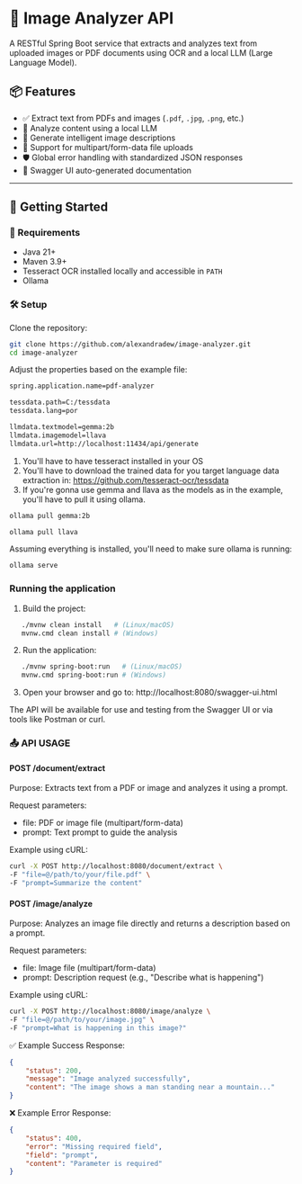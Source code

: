 # 🧠 Image Analyzer API

A RESTful Spring Boot service that extracts and analyzes text from uploaded images or PDF documents using OCR and a local LLM (Large Language Model).

## 📦 Features

- ✅ Extract text from PDFs and images (`.pdf`, `.jpg`, `.png`, etc.)
- 🤖 Analyze content using a local LLM
- 📜 Generate intelligent image descriptions
- 📂 Support for multipart/form-data file uploads
- 🛡️ Global error handling with standardized JSON responses
- 📘 Swagger UI auto-generated documentation

---

## 🚀 Getting Started

### 🔧 Requirements

- Java 21+
- Maven 3.9+
- Tesseract OCR installed locally and accessible in `PATH`
- Ollama

### 🛠️ Setup

Clone the repository:

```bash
git clone https://github.com/alexandradew/image-analyzer.git
cd image-analyzer
```

Adjust the properties based on the example file:

```bash
spring.application.name=pdf-analyzer

tessdata.path=C:/tessdata
tessdata.lang=por

llmdata.textmodel=gemma:2b
llmdata.imagemodel=llava
llmdata.url=http://localhost:11434/api/generate
```
1. You'll have to have tesseract installed in your OS
2. You'll have to download the trained data for you target language data extraction in: https://github.com/tesseract-ocr/tessdata
3. If you're gonna use gemma and llava as the models as in the example, you'll have to pull it using ollama.

```bash
ollama pull gemma:2b
```

```bash
ollama pull llava
```

Assuming everything is installed, you'll need to make sure ollama is running:

```bash
ollama serve
```

### Running the application

1. Build the project:
```bash
   ./mvnw clean install   # (Linux/macOS)
   mvnw.cmd clean install # (Windows) 
 ```

2. Run the application:
```bash
   ./mvnw spring-boot:run   # (Linux/macOS)
   mvnw.cmd spring-boot:run # (Windows)
```

3. Open your browser and go to:
   http://localhost:8080/swagger-ui.html

The API will be available for use and testing from the Swagger UI or via tools like Postman or curl.

### 📤 API USAGE

#### POST /document/extract
Purpose: Extracts text from a PDF or image and analyzes it using a prompt.

Request parameters:
- file: PDF or image file (multipart/form-data)
- prompt: Text prompt to guide the analysis

Example using cURL:
```bash
curl -X POST http://localhost:8080/document/extract \
-F "file=@/path/to/your/file.pdf" \
-F "prompt=Summarize the content"
```

#### POST /image/analyze
Purpose: Analyzes an image file directly and returns a description based on a prompt.

Request parameters:
- file: Image file (multipart/form-data)
- prompt: Description request (e.g., "Describe what is happening")

Example using cURL:
```bash
curl -X POST http://localhost:8080/image/analyze \
-F "file=@/path/to/your/image.jpg" \
-F "prompt=What is happening in this image?"
```

✅ Example Success Response:
```json
{
    "status": 200,
    "message": "Image analyzed successfully",
    "content": "The image shows a man standing near a mountain..."
}
```

❌ Example Error Response:
```json
{
    "status": 400,
    "error": "Missing required field",
    "field": "prompt",
    "content": "Parameter is required"
}
```

